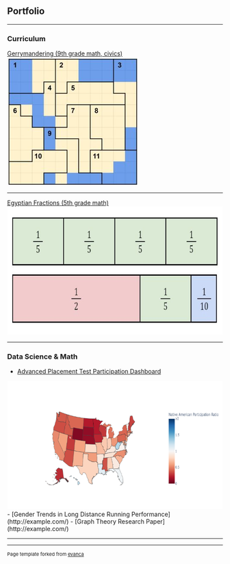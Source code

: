 ## Portfolio

---

### Curriculum

[Gerrymandering (9th grade math, civics)](/sample_page)
<img width="306" height="300" src="images/gerrymandering_thumbnail.jpg"/>

---
[Egyptian Fractions (5th grade math)](/pdf/sample_presentation.pdf)
<img width="727" height="300" src="images/egyptian_fractions_thumbnail.jpg?raw=true"/>

---

### Data Science & Math

- [Advanced Placement Test Participation Dashboard](https://github.com/ianmcmeek/AP-Test-Participation-Dashboard/blob/main/Supplemental/Analysis.md)
<img width="714" height="300" src="images/dashboard_thumbnail.png?raw=true"/>
- [Gender Trends in Long Distance Running Performance](http://example.com/)
- [Graph Theory Research Paper](http://example.com/)

---




---
<p style="font-size:11px">Page template forked from <a href="https://github.com/evanca/quick-portfolio">evanca</a></p>
<!-- Remove above link if you don't want to attibute -->
